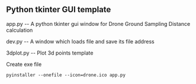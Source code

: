 ## Python tkinter GUI template

app.py -- A python tkinter gui window for Drone Ground Sampling Distance calculation


dev.py -- A window which loads file and save its file address

3dplot.py -- Plot 3d points template

Create exe file

`pyinstaller --onefile --icon=drone.ico app.py`